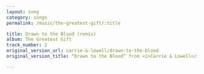 ```yaml
---
layout: song
category: songs
permalink: /music/the-greatest-gift/:title

title: Drawn to the Blood (remix)
album: The Greatest Gift
track_number: 2
original_version_url: carrie-&-lowell/drawn-to-the-blood
original_version_title: “Drawn to the Blood” from <i>Carrie & Lowell</i>

---
```

